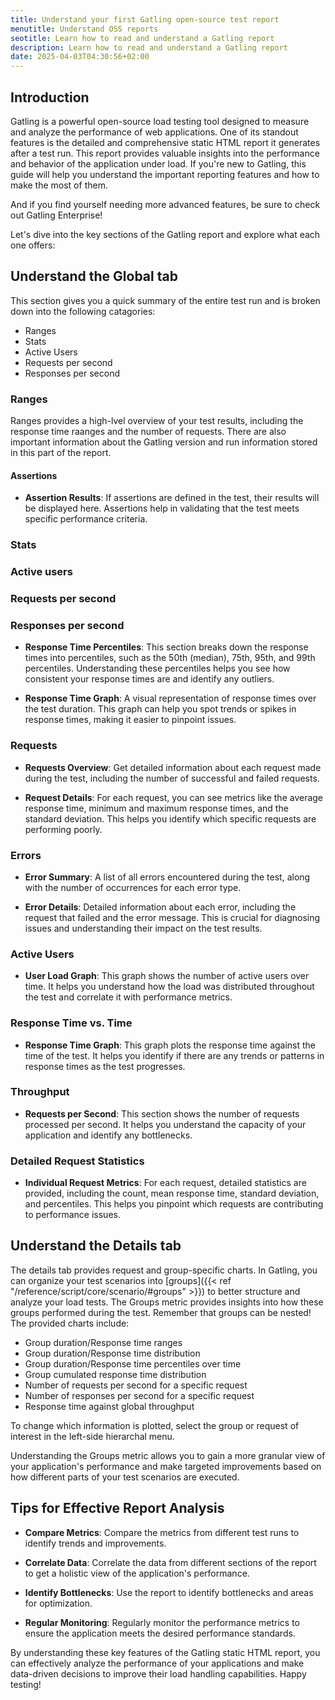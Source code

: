 ```yaml
---
title: Understand your first Gatling open-source test report 
menutitle: Understand OSS reports
seotitle: Learn how to read and understand a Gatling report
description: Learn how to read and understand a Gatling report
date: 2025-04-03T04:30:56+02:00
---
```


## Introduction

Gatling is a powerful open-source load testing tool designed to measure and analyze the performance of web applications. One of its standout features is the detailed and comprehensive static HTML report it generates after a test run. This report provides valuable insights into the performance and behavior of the application under load. If you're new to Gatling, this guide will help you understand the important reporting features and how to make the most of them. 

And if you find yourself needing more advanced features, be sure to check out Gatling Enterprise!

Let's dive into the key sections of the Gatling report and explore what each one offers:

## Understand the Global tab

This section gives you a quick summary of the entire test run and is broken down into the following catagories:

- Ranges
- Stats
- Active Users
- Requests per second
- Responses per second

### Ranges

Ranges provides a high-lvel overview of your test results, including the response time raanges and the number of requests. There are also important information about the Gatling version and run information stored in this part of the report. 

#### Assertions

- **Assertion Results**: If assertions are defined in the test, their results will be displayed here. Assertions help in validating that the test meets specific performance criteria.

### Stats


### Active users


### Requests per second


### Responses per second




- **Response Time Percentiles**: This section breaks down the response times into percentiles, such as the 50th (median), 75th, 95th, and 99th percentiles. Understanding these percentiles helps you see how consistent your response times are and identify any outliers.

- **Response Time Graph**: A visual representation of response times over the test duration. This graph can help you spot trends or spikes in response times, making it easier to pinpoint issues.

### Requests

- **Requests Overview**: Get detailed information about each request made during the test, including the number of successful and failed requests.

- **Request Details**: For each request, you can see metrics like the average response time, minimum and maximum response times, and the standard deviation. This helps you identify which specific requests are performing poorly.

### Errors

- **Error Summary**: A list of all errors encountered during the test, along with the number of occurrences for each error type.

- **Error Details**: Detailed information about each error, including the request that failed and the error message. This is crucial for diagnosing issues and understanding their impact on the test results.

### Active Users

- **User Load Graph**: This graph shows the number of active users over time. It helps you understand how the load was distributed throughout the test and correlate it with performance metrics.

### Response Time vs. Time

- **Response Time Graph**: This graph plots the response time against the time of the test. It helps you identify if there are any trends or patterns in response times as the test progresses.

### Throughput

- **Requests per Second**: This section shows the number of requests processed per second. It helps you understand the capacity of your application and identify any bottlenecks.

### Detailed Request Statistics

- **Individual Request Metrics**: For each request, detailed statistics are provided, including the count, mean response time, standard deviation, and percentiles. This helps you pinpoint which requests are contributing to performance issues.

## Understand the Details tab

The details tab provides request and group-specific charts. In Gatling, you can organize your test scenarios into [groups]({{< ref "/reference/script/core/scenario/#groups" >}}) to better structure and analyze your load tests. The Groups metric provides insights into how these groups performed during the test. Remember that groups can be nested! The provided charts include:

- Group duration/Response time ranges
- Group duration/Response time distribution
- Group duration/Response time percentiles over time
- Group cumulated response time distribution
- Number of requests per second for a specific request
- Number of responses per second for a specific request
- Response time against global throughput

To change which information is plotted, select the group or request of interest in the left-side hierarchal menu. 

Understanding the Groups metric allows you to gain a more granular view of your application's performance and make targeted improvements based on how different parts of your test scenarios are executed.

## Tips for Effective Report Analysis

- **Compare Metrics**: Compare the metrics from different test runs to identify trends and improvements.

- **Correlate Data**: Correlate the data from different sections of the report to get a holistic view of the application's performance.

- **Identify Bottlenecks**: Use the report to identify bottlenecks and areas for optimization.

- **Regular Monitoring**: Regularly monitor the performance metrics to ensure the application meets the desired performance standards.

By understanding these key features of the Gatling static HTML report, you can effectively analyze the performance of your applications and make data-driven decisions to improve their load handling capabilities. Happy testing!
